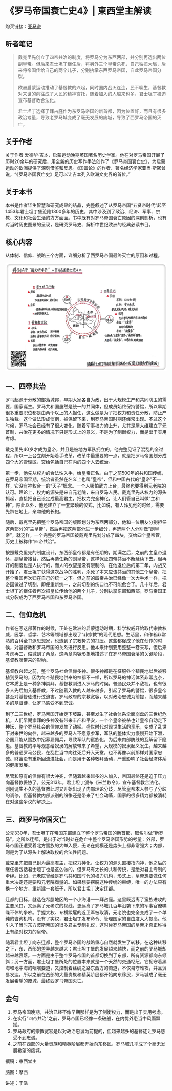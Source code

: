 《罗马帝国衰亡史4》| 東西堂主解读
============================

购买链接：[亚马逊](https://www.amazon.cn/罗马帝国衰亡史-爱德华·吉本/dp/B00OAZ696U/ref=sr_1_2?ie=UTF8&qid=1511095842&sr=8-2&keywords=罗马帝国衰亡史)

听者笔记
------------------------

> 戴克里先创立了四帝共治的制度，将罗马分为东西两部，并分别再选出两位副皇帝。但后来君士坦丁继任后，将另外三个皇帝杀死，自己独揽大局，后来将帝国传给自己的两个儿子，分别执掌东西罗马帝国，自此罗马帝国分裂。
>
> 欧洲启蒙运动推动了基督教的兴起，同时国内战火连连，民不聊生，基督教对来世的向往成了人民的精神寄托，随着加入的人越来也多，君士坦丁被迫宣布基督教合法化。
>
> 君士坦丁选择了拜占庭作为东罗马帝国的新首都，因为位置好，而且有很多政治考量，导致老罗马城变成了毫无发展的废城，导致了西罗马帝国的灭亡。

关于作者
------------------------

关于作者 爱德华·吉本，启蒙运动晚期英国著名历史学家。他在对罗马帝国开展了历时20余年的研究后，用全新的历史写作手法创作了《罗马帝国衰亡史》，为启蒙运动的欧洲提供了深刻借鉴和反思。《国富论》的作者、著名经济学家亚当·斯密曾说，“《罗马帝国衰亡史》足可以让吉本列入欧洲文史界的首位。”

关于本书
------------------------

本书是作者毕生智慧和研究成果的结晶，完整叙述了从罗马帝国“五贤帝时代”起至1453年君士坦丁堡沦陷1300多年的历史，其中涉及到了政治、经济、军事、宗教、文化和社会生活的方方面面。书中既有对罗马帝国衰亡原因的深刻剖析，也有对当时历史图景的呈现，是研究罗马史、解析中世纪欧洲的经典必读书目。

核心内容
------------------------

从体制、信仰、战略三个方面，详细分析了西罗马帝国最终灭亡的原因和过程。
 
![](the-history-of-the-decline-and-fall-of-the-roman-empire-04/001.JPG)

一、四帝共治
------------------------

罗马起源于分散的部落城邦，早期大家各自为政，出于大规模生产和共同防卫的需要，国家诞生。罗马共和国虽然是统一的共同体，但成员始终保持警惕，所以早期很多重要职位都是由两个以上的人担任，这么做是为了把权力和责任分散，防止产生独裁。这个做法形成惯例，被保留下来，到罗马帝国时期还经常出现。不过这个时候，罗马社会已经有了很大变化，随着军事权力的上升，尤其是屋大维建立了元首制，共治在更多的情况下只是形式上的意义，不是为了制衡权力，而是出于实用考虑。

戴克里先40岁才成为皇帝，并且是被地方军队拥立的，他完整见证了混乱的全过程，所以一上台立刻开始着手改革。改革中最重要的一点，就是把罗马帝国划分成四个大的管理区，交给包括自己在内的四个人去统治。

第一步，他先从权力的合法性入手，给皇帝正名。由于之前500年的共和国传统，在罗马帝国早期，统治者虽然在名义上也叫“皇帝”，但和中国古代的“皇帝”不一样，它没有神权合一的“天子”概念。一个人哪怕武力上台，最终也要得到元老院的认可。理论上，权力的源头是来自元老院，来自罗马人民。戴克里先从权力的源头抓起，直接把自己设定成最高君主，把权力完全神化，让人们管自己叫做“主和神”。除此以外，他还建立了一套繁琐的仪式，比如说，有人拜见他的时候，需要先趴在地上，亲吻他的长袍。

随后，戴克里先把整个罗马帝国的版图划分为东西两部分，他和一位朋友分别担任这两部分的“主皇帝”，然后再把这两部分进一步细分，再选两个人分别做“副皇帝”，就这样，一个完整的罗马帝国被戴克里先划分成了四块，交给四个皇帝管，历史上被称作“四帝共治”。

按照戴克里先的制度设计，东西部皇帝都是有任期的，期满之后，之前的主皇帝退休，副皇帝接替，然后再选任新的副皇帝，这样保证四帝共治不断延续下去。但再好的制度也是人执行的，而人的欲望是没有限制的，在他退位后的第二年，内战又开始了。君士坦丁获得这次战争的胜利，杀死了本来应该共治的其他三个皇帝，把整个帝国再次归在自己的统一之下。但之前的四帝共治已经像一次大手术一样，把帝国做过了切割，即便重新统一，之前切割的伤口也不可能愈合了。几十年后，君士坦丁的继任者再次把皇位传给他的两个儿子，分别执掌东部和西部，罗马帝国正式分裂成为了西罗马帝国和东罗马帝国。

二、信仰危机
------------------------

作者在写这部著作的时候，正处在欧洲的启蒙运动时期，科学权威开始取代宗教权威，医学、哲学、艺术等领域都出现了“非宗教”的现代思想。生活里，和作者非常熟的百科全书派思想家，也遭到了宗教势力的打压。这些都促成了他在创作的时候，对基督教和罗马帝国的关系进行反思。他本来计划要用整整一卷来写，但后来考虑再三，缩减到了两章。这两章内容形象地描述了在罗马帝国衰落的关键阶段，基督教所带来的影响。

基督教兴起之前，整个罗马社会信仰多神。很多神都是在征服各个殖民地以后被移植到罗马的，因为每个殖民地供奉的神都不一样，所以罗马的神话体系非常庞杂，它本质上是一种多神崇拜。基督教刚进入罗马的时候，普通民众并不敌视，也有很多人先后加入基督教，不过随着入教的人越来越多，引起了罗马的警惕，很多皇帝甚至对基督徒进行过迫害。罗马政府的宗教宽容，以对政治忠诚为前提，而越来越多的基督徒，让罗马感受不到忠诚。

到了二三世纪，罗马帝国开始走下坡路，甚至发生了社会体系全面崩盘的三世纪危机，人们早期崇拜的多神没有带来丰产和平安，一个个皇帝被杀也让皇帝自动走下神坛，整个罗马社会的信仰发生了动摇。盛世时代对现世生活的享乐，变成了乱世下对来世的向往，越来越多的罗马人不愿意参军，军队的整体实力慢慢开始下滑，帝国只能从蛮族中招募雇佣兵，导致军队的蛮族化，为后来内部防线的瓦解留下隐患。基督教的平等观念给奴隶的解放带来了希望，大规模的奴隶起义发生。越来越多的普通罗马公民，在乱世当中向往死后升入天堂，也不再像以前那样对国家忠诚。财富没有重新回流进社会，而是用于各种敬拜活动，严重影响了社会经济体系的健康发展。

尽管和原有的信仰有很大冲突，但随着越来越多的人加入，帝国最终还是迫于压力向基督教妥协了。公元313年，君士坦丁颁布《米兰敕令》，宣布基督教合法化。刚刚诞生不久的基督教此时又开始出现了内部理论分歧，尽管皇帝本人参与了分歧的调停，但基督教内部派别的纷争还是带来了社会动荡，国家的很多精力都被消耗在对这些争议的解决上。

三、西罗马帝国灭亡
------------------------

公元330年，君士坦丁在帝国东部建立了整个罗马帝国的新首都，取名叫做“新罗马”。之所以迁都，是出于对当时处在危亡中整个罗马帝国形势的考量：外部，罗马帝国正遭受着北方蛮族的大举入侵，无论在规模还是势头上都非常强大；内部，则是为了从源头上解决政权的合法性问题。

戴克里先把自己封为最高君主，把权力神化，让权力的源头直接指向神，他之后的继任者包括君士坦丁也是这么做的，但罗马有太长的共和传统，是绝对君主专制的牵绊。比如，元老院曾经是罗马共和国时代的权力机构，形式上，皇帝想要做任何重大决定还是要和元老院商量的。如果想要摆脱这种传统的束缚，唯一的办法只有换一个地方，重新建一套班子，所以君士坦丁决定迁都。

迁都的目标，就选在希腊地区的一个小海港——拜占庭。这里既远离了蛮族进攻的主要风口，又远离了元老院的视线，更远离了罗马城几百年沿袭下来的军事官僚喋喋不休的争吵。手握大权、专横跋扈的近卫军被取消，元老院也完全变成了一个单纯的咨询机构，没有了实权，君士坦丁发布命令、管理国家的自由度大大提高。他引入了当时东方波斯帝国的很多君主专制礼仪，这时候罗马帝国的皇帝才真正称得上有绝对权力的皇帝。

随着君士坦丁向东迁都，整个罗马帝国的战略重心自然就发生了转移。在这种转移之下，东、西部的差异越来越大：君士坦丁堡的发展越来越快，而之前的罗马城却越来越衰落。一方面是由于整个罗马帝国的首都切换到了东部，所有资源都向东倾斜；另一方面，君士坦丁堡所处的位置本来就是一个天然的交通枢纽，它扼守着黑海和地中海的咽喉要道，又控制着丝绸之路东西方的商道，不仅易守难攻，并且贸易发达，所以之前在西部的大量贵族和精英阶层都开始向东移民，罗马城成了毫无发展希望的废城，最终西罗马帝国灭亡。

金句
------------------------

1. 罗马帝国晚期，共治已经不像早期那样是为了制衡权力，而是出于实用考虑。
2. 在实行“四帝共治”之前，罗马帝国已经像一条破船，在内忧外患当中风雨飘摇。
3. 罗马政府的宗教宽容是以对政治忠诚为前提的，但越来越多的基督徒让罗马感受不到忠诚。
4. 之前在西部的大量贵族和精英阶层都开始向东移民，罗马城几乎成了个毫无发展希望的废城。

撰稿：東西堂主

脑图：摩西

讲述：于浩  